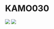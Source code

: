 # KAMO030
![](https://github-readme-stats.vercel.app/api?username=KAMO030&count_private=true&show_icons=true&locale=cn&include_all_commits=true) ![](https://github-readme-stats.vercel.app/api/top-langs/?username=KAMO030&hide=css,html&layout=compact&langs_count=8)
